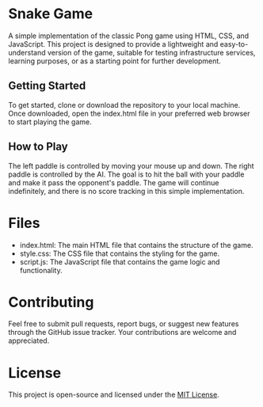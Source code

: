 # Snake Game

A simple implementation of the classic Pong game using HTML, CSS, and JavaScript. This project is designed to provide a lightweight and easy-to-understand version of the game, suitable for testing infrastructure services, learning purposes, or as a starting point for further development.

## Getting Started

To get started, clone or download the repository to your local machine. Once downloaded, open the index.html file in your preferred web browser to start playing the game.

## How to Play

The left paddle is controlled by moving your mouse up and down. The right paddle is controlled by the AI. The goal is to hit the ball with your paddle and make it pass the opponent's paddle. The game will continue indefinitely, and there is no score tracking in this simple implementation.

# Files

- index.html: The main HTML file that contains the structure of the game.
- style.css: The CSS file that contains the styling for the game.
- script.js: The JavaScript file that contains the game logic and functionality.

# Contributing

Feel free to submit pull requests, report bugs, or suggest new features through the GitHub issue tracker. Your contributions are welcome and appreciated.

# License

This project is open-source and licensed under the [MIT License](https://opensource.org/licenses/MIT).
